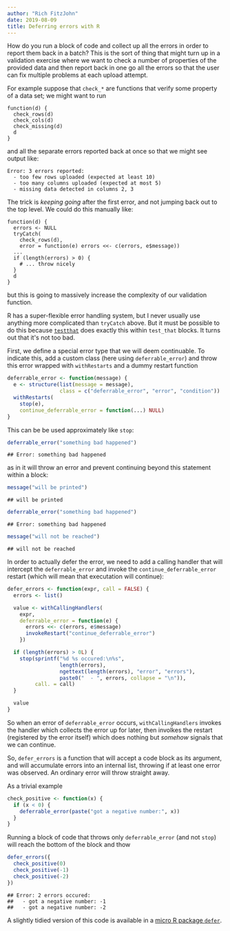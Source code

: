 ```yaml
---
author: "Rich FitzJohn"
date: 2019-08-09
title: Deferring errors with R
---
```


How do you run a block of code and collect up all the errors in order to report them back in a batch?  This is the sort of thing that might turn up in a validation exercise where we want to check a number of properties of the provided data and then report back in one go all the errors so that the user can fix multiple problems at each upload attempt.




For example suppose that `check_*` are functions that verify some property of a data set; we might want to run

```
function(d) {
  check_rows(d)
  check_cols(d)
  check_missing(d)
  d
}
```

and all the separate errors reported back at once so that we might see output like:

```
Error: 3 errors reported:
  - too few rows uploaded (expected at least 10)
  - too many columns uploaded (expected at most 5)
  - missing data detected in columns 2, 3
```

The trick is _keeping going_ after the first error, and not jumping back out to the top level.  We could do this manually like:

```
function(d) {
  errors <- NULL
  tryCatch(
    check_rows(d),
    error = function(e) errors <<- c(errors, e$message))
  ...
  if (length(errors) > 0) {
    # ... throw nicely
  }
  d
}
```

but this is going to massively increase the complexity of our validation function.

R has a super-flexible error handling system, but I never usually use anything more complicated than `tryCatch` above.  But it must be possible to do this because [`testthat`](https://testthat.r-lib.org/) does exactly this within `test_that` blocks.  It turns out that it's not too bad.

First, we define a special error type that we will deem continuable.  To indicate this, add a custom class (here using `deferrable_error`) and throw this error wrapped with `withRestarts` and a dummy restart function


```r
deferrable_error <- function(message) {
  e <- structure(list(message = message),
                 class = c("deferrable_error", "error", "condition"))
  withRestarts(
    stop(e),
    continue_deferrable_error = function(...) NULL)
}
```

This can be be used approximately like `stop`:


```r
deferrable_error("something bad happened")
```

```
## Error: something bad happened
```

as in it will throw an error and prevent continuing beyond this statement within a block:


```r
message("will be printed")
```

```
## will be printed
```

```r
deferrable_error("something bad happened")
```

```
## Error: something bad happened
```

```r
message("will not be reached")
```

```
## will not be reached
```

In order to actually defer the error, we need to add a calling handler that will intercept the `deferrable_error` and invoke the `continue_deferrable_error` restart (which will mean that executation will continue):


```r
defer_errors <- function(expr, call = FALSE) {
  errors <- list()

  value <- withCallingHandlers(
    expr,
    deferrable_error = function(e) {
      errors <<- c(errors, e$message)
      invokeRestart("continue_deferrable_error")
    })

  if (length(errors) > 0L) {
    stop(sprintf("%d %s occured:\n%s",
                 length(errors),
                 ngettext(length(errors), "error", "errors"),
                 paste0("  - ", errors, collapse = "\n")),
         call. = call)
  }

  value
}
```

So when an error of `deferrable_error` occurs, `withCallingHandlers` invokes the handler which collects the error up for later, then involkes the restart (registered by the error itself) which does nothing but _somehow_ signals that we can continue.

So, `defer_errors` is a function that will accept a code block as its argument, and will accumulate errors into an internal list, throwing if at least one error was observed.  An ordinary error will throw straight away.

As a trivial example


```r
check_positive <- function(x) {
  if (x < 0) {
    deferrable_error(paste("got a negative number:", x))
  }
}
```

Running a block of code that throws only `deferrable_error` (and not `stop`) will reach the bottom of the block and thow


```r
defer_errors({
  check_positive(0)
  check_positive(-1)
  check_positive(-2)
})
```

```
## Error: 2 errors occured:
##   - got a negative number: -1
##   - got a negative number: -2
```

A slightly tidied version of this code is available in a [micro R package `defer`](https://github.com/reside-ic/defer).
